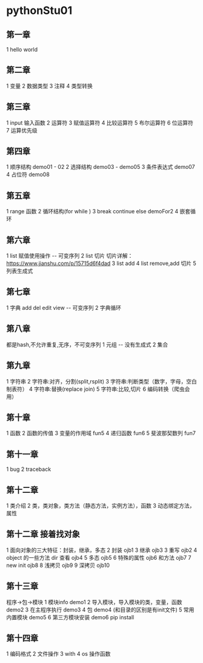 # pythonStu01
## 第一章
1 hello world 

## 第二章
1 变量
2 数据类型
3 注释
4 类型转换

## 第三章
1 input 输入函数
2 运算符
3 赋值运算符
4 比较运算符
5 布尔运算符
6 位运算符
7 运算优先级

## 第四章
1 顺序结构 demo01 - 02 
2 选择结构 demo03 - demo05
3 条件表达式 demo07
4 占位符 demo08

## 第五章
1 range 函数 
2 循环结构(for while )
3 break continue else demoFor2
4 嵌套循环

## 第六章
1 list 赋值使用操作 -- 可变序列
2 list 切片
切片详解：https://www.jianshu.com/p/15715d6f4dad
3 list add 
4 list remove,add 切片
5 列表生成式

## 第七章
1 字典 add del edit view -- 可变序列
2 字典循环

## 第八章
都是hash,不允许重复,无序，不可变序列
1 元组 -- 没有生成式
2 集合

## 第九章
1 字符串
2 字符串:对齐，分割(split,rsplit)
3 字符串:判断类型（数字，字母，空白制表符）
4 字符串:替换(replace join)
5 字符串:比较,切片
6 编码转换（爬虫会用）

## 第十章
1 函数
2 函数的传值
3 变量的作用域 fun5
4 递归函数 fun6
5 斐波那契数列 fun7

## 第十一章
1 bug 
2 traceback

## 第十二章
1 类介绍
2 类，类对象，类方法（静态方法，实例方法），函数
3 动态绑定方法，属性

## 第十二章 接着找对象
1 面向对象的三大特征：封装，继承，多态
2 封装 ojb1
3 继承 ojb3
3 重写 ojb2
4 object 的一些方法 dir 查看 ojb4 
5 多态 ojb5
6 特殊的属性 ojb6 和方法 ojb7
7 new init ojb8
8 浅拷贝 ojb9
9 深拷贝 ojb10


## 第十三章
程序->包->模块
1 模块info demo1
2 导入模块，导入模块的类，变量，函数 demo2
3 在主程序执行 demo3
4 包 demo4 (和目录的区别是有init文件)
5 常用内置模块 demo5
6 第三方模块安装 demo6 pip install

## 第十四章
1 编码格式
2 文件操作
3 with
4 os 操作函数